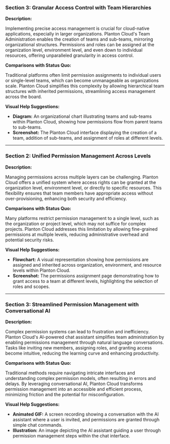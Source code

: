 ### Section 3: Granular Access Control with Team Hierarchies

**Description:**

Implementing precise access management is crucial for cloud-native applications, especially in larger organizations.
Planton Cloud's Team Administration enables the creation of teams and sub-teams, mirroring organizational structures.
Permissions and roles can be assigned at the organization level, environment level, and even down to individual
resources, offering unparalleled granularity in access control.

**Comparisons with Status Quo:**

Traditional platforms often limit permission assignments to individual users or single-level teams, which can become
unmanageable as organizations scale. Planton Cloud simplifies this complexity by allowing hierarchical team structures
with inherited permissions, streamlining access management across the board.

**Visual Help Suggestions:**

- **Diagram:** An organizational chart illustrating teams and sub-teams within Planton Cloud, showing how permissions
  flow from parent teams to sub-teams.
- **Screenshot:** The Planton Cloud interface displaying the creation of a team, addition of sub-teams, and assignment
  of roles at different levels.

---

### Section 2: Unified Permission Management Across Levels

**Description:**

Managing permissions across multiple layers can be challenging. Planton Cloud offers a unified system where access
rights can be granted at the organization level, environment level, or directly to specific resources. This flexibility
ensures that team members have appropriate access without over-provisioning, enhancing both security and efficiency.

**Comparisons with Status Quo:**

Many platforms restrict permission management to a single level, such as the organization or project level, which may
not suffice for complex projects. Planton Cloud addresses this limitation by allowing fine-grained permissions at
multiple levels, reducing administrative overhead and potential security risks.

**Visual Help Suggestions:**

- **Flowchart:** A visual representation showing how permissions are assigned and inherited across organization,
  environment, and resource levels within Planton Cloud.
- **Screenshot:** The permissions assignment page demonstrating how to grant access to a team at different levels,
  highlighting the selection of roles and scopes.

---

### Section 3: Streamlined Permission Management with Conversational AI

**Description:**

Complex permission systems can lead to frustration and inefficiency. Planton Cloud's AI-powered chat assistant
simplifies team administration by enabling permissions management through natural language conversations. Tasks like
inviting new members, assigning roles, and granting access become intuitive, reducing the learning curve and enhancing
productivity.

**Comparisons with Status Quo:**

Traditional methods require navigating intricate interfaces and understanding complex permission models, often resulting
in errors and delays. By leveraging conversational AI, Planton Cloud transforms permission management into an accessible
and efficient process, minimizing friction and the potential for misconfiguration.

**Visual Help Suggestions:**

- **Animated GIF:** A screen recording showing a conversation with the AI assistant where a user is invited, and
  permissions are granted through simple chat commands.
- **Illustration:** An image depicting the AI assistant guiding a user through permission management steps within the
  chat interface.
